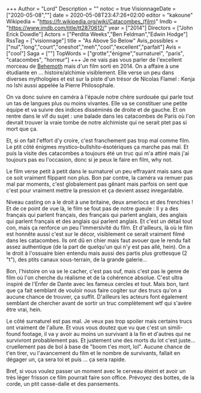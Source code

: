 +++
Author = "Lord"
Description = ""
notoc = true
VisionnageDate = ["2020-05-08",""]
date = 2020-05-08T23:47:26+02:00
editor = "kakoune"
Wikipedia = "https://fr.wikipedia.org/wiki/Catacombes_(film)"
Imdb = "https://www.imdb.com/title/tt2870612/"
year = ["2014"]
Directors = ["John Erick Dowdle"]
Actors = ["Perdita Weeks","Ben Feldman","Edwin Hodge"]
RssTag = ["visionnage"]
title = "As Above So Below"
Avis_possibles = ["nul","long","court","oneshot","meh","cool","excellent","parfait"]
Avis = ["cool"] 
Saga = [""]
TopWords = ["grotte","énigme","surnaturel", "paris", "catacombes", "horreur"]
+++
Je ne vais pas vous parler de l'excellent morceau de [Behemoth](https://en.wikipedia.org/wiki/Zos_Kia_Cultus_(Here_and_Beyond)) mais d'un film sorti en 2014.
On a affaire à une étudiante en … histoire/alchimie visiblement.
Elle verse un peu dans diverses mythologies et est sur la piste d'un trésor de Nicolas Flamel : Kenja no Ishi aussi appelée la Pierre Philosophale.

On va donc suivre en caméra à l'épaule notre chère surdouée qui parle tout un tas de langues plus ou moins vivantes.
Elle va se constituer une petite équipe et va suivre des indices disséminés de droite et de gauche.
Et on rentre dans le vif du sujet : une balade dans les catacombes de Paris où l'on devrait trouver la vraie tombe de notre alchimiste qui ne serait ptet pas si mort que ça.

Et, si on fait l'effort d'y croire, c'est franchement pas trop mal comme film.
Le ptit côté énigmes mystico-bullshito-ésotériques ça marche pas mal.
Et puis la visite des catacombes a toujours été un truc qui m'a attiré mais j'ai toujours pas eu l'occasion, donc si je peux le faire en film, why not.

Le film verse petit à petit dans le surnaturel un peu effrayant mais sans que ce soit vraiment flippant non plus.
Bon par contre, la caméra va remuer pas mal par moments, c'est globalement pas gênant mais parfois on sent que c'est pour vraiment mettre la pression et ça devient assez inregardable.

Niveau casting on a le droit à une britaine, deux amerlocs et des frenchies !
Et de ce point de vue là, le film se fout pas de notre gueule :
Il y a des français qui parlent français, des français qui parlent anglais, des anglais qui parlent français et des anglais qui parlent anglais.
Et c'est un détail tout con, mais ça renforce un peu l'immersivité du film.
Et d'ailleurs, là où le film est honnête aussi c'est sur le décor, visiblement ce serait vraiment filmé dans les catacombes.
Ils ont dû en chier mais faut avouer que le rendu fait assez authentique (de la part de quelqu'un qui n'y est pas allé, hein).
On a le droit à l'ossuaire bien entendu mais aussi des partis plus grottesque (2 "t"), des ptits canaux sous-terrain, de la grande galerie…

Bon, l'histoire on va se le cacher, c'est pas ouf, mais c'est pas le genre de film où l'on cherche du réalisme et de la cohérence absolue.
C'est ultra inspiré de l'Enfer de Dante avec les fameux cercles et tout.
Mais bon, tant que ça fait semblant de vouloir nous faire cogiter sur des trucs qu'on a aucune chance de trouver, ça suffit.
D'ailleurs les acteurs font également semblant de chercher avant de sortir un truc complètement wtf qui s'avère être vrai, hein.

Le côté surnaturel est pas mal.
Je veux pas trop spoiler mais certains trucs ont vraiment de l'allure.
Et vous vous doutez que vu que c'est un simili-found footage, il va y avoir au moins un survivant à la fin et d'autres qui ne survivront probablement pas.
Et justement une des morts du lot c'est juste… cruellement pas de bol à base de "boom t'es mort, lol".
Aucune chance de t'en tirer, vu l'avancement du film et le nombre de survivants, fallait en dégager un, ça sera toi et puis … ça sera rapide.

Bref, si vous voulez passer un moment avec le cerveau éteint et avoir un très léger frisson ce film pourrait faire son office.
Prévoyez des bottes, de la corde, un ptit casse-dalle et des pansements.
